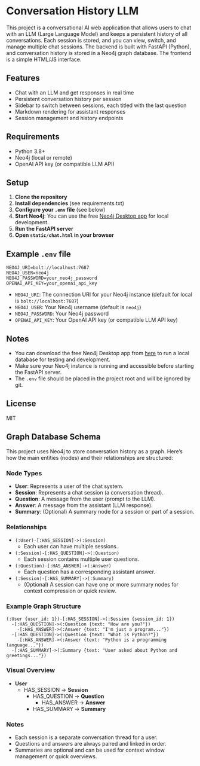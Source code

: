 # Conversation History LLM

This project is a conversational AI web application that allows users to chat with an LLM (Large Language Model) and keeps a persistent history of all conversations. Each session is stored, and you can view, switch, and manage multiple chat sessions. The backend is built with FastAPI (Python), and conversation history is stored in a Neo4j graph database. The frontend is a simple HTML/JS interface.

## Features
- Chat with an LLM and get responses in real time
- Persistent conversation history per session
- Sidebar to switch between sessions, each titled with the last question
- Markdown rendering for assistant responses
- Session management and history endpoints

## Requirements
- Python 3.8+
- Neo4j (local or remote)
- OpenAI API key (or compatible LLM API)

## Setup
1. **Clone the repository**
2. **Install dependencies** (see requirements.txt)
3. **Configure your `.env` file** (see below)
4. **Start Neo4j**: You can use the free [Neo4j Desktop app](https://neo4j.com/download/) for local development.
5. **Run the FastAPI server**
6. **Open `static/chat.html` in your browser**

## Example `.env` file
```
NEO4J_URI=bolt://localhost:7687
NEO4J_USER=neo4j
NEO4J_PASSWORD=your_neo4j_password
OPENAI_API_KEY=your_openai_api_key
```

- `NEO4J_URI`: The connection URI for your Neo4j instance (default for local is `bolt://localhost:7687`)
- `NEO4J_USER`: Your Neo4j username (default is `neo4j`)
- `NEO4J_PASSWORD`: Your Neo4j password
- `OPENAI_API_KEY`: Your OpenAI API key (or compatible LLM API key)

## Notes
- You can download the free Neo4j Desktop app from [here](https://neo4j.com/download/) to run a local database for testing and development.
- Make sure your Neo4j instance is running and accessible before starting the FastAPI server.
- The `.env` file should be placed in the project root and will be ignored by git.

## License
MIT
  
## Graph Database Schema

This project uses Neo4j to store conversation history as a graph. Here’s how the main entities (nodes) and their relationships are structured:

### Node Types
- **User**: Represents a user of the chat system.
- **Session**: Represents a chat session (a conversation thread).
- **Question**: A message from the user (prompt to the LLM).
- **Answer**: A message from the assistant (LLM response).
- **Summary**: (Optional) A summary node for a session or part of a session.

### Relationships
- `(:User)-[:HAS_SESSION]->(:Session)`
  - Each user can have multiple sessions.
- `(:Session)-[:HAS_QUESTION]->(:Question)`
  - Each session contains multiple user questions.
- `(:Question)-[:HAS_ANSWER]->(:Answer)`
  - Each question has a corresponding assistant answer.
- `(:Session)-[:HAS_SUMMARY]->(:Summary)`
  - (Optional) A session can have one or more summary nodes for context compression or quick review.

### Example Graph Structure
```
(:User {user_id: 1})-[:HAS_SESSION]->(:Session {session_id: 1})
  -[:HAS_QUESTION]->(:Question {text: "How are you?"})
    -[:HAS_ANSWER]->(:Answer {text: "I'm just a program..."})
  -[:HAS_QUESTION]->(:Question {text: "What is Python?"})
    -[:HAS_ANSWER]->(:Answer {text: "Python is a programming language..."})
  -[:HAS_SUMMARY]->(:Summary {text: "User asked about Python and greetings..."})
```

### Visual Overview
- **User**
  - HAS_SESSION → **Session**
    - HAS_QUESTION → **Question**
      - HAS_ANSWER → **Answer**
    - HAS_SUMMARY → **Summary**

### Notes
- Each session is a separate conversation thread for a user.
- Questions and answers are always paired and linked in order.
- Summaries are optional and can be used for context window management or quick overviews.
